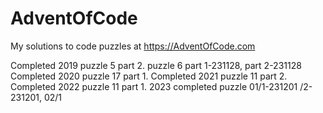 # AdventOfCode

My solutions to code puzzles at https://AdventOfCode.com

Completed 2019 puzzle 5 part 2.  puzzle 6 part 1-231128, part 2-231128
Completed 2020 puzzle 17 part 1.
Completed 2021 puzzle 11 part 2.
Completed 2022 puzzle 11 part 1.
2023 completed puzzle 01/1-231201 /2-231201, 02/1 
